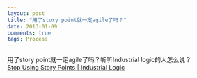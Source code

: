 ```yaml
---
layout: post
title: "用了story point就一定agile了吗？"
date: 2013-01-09
comments: true
tags: Process
---
```

用了story point就一定agile了吗？听听Industrial logic的人怎么说？<br /><a href="http://www.industriallogic.com/blog/stop-using-story-points/">Stop Using Story Points | Industrial Logic</a><br /><blockquote></blockquote>